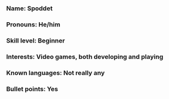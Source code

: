 ### Name: Spoddet
### Pronouns: He/him
### Skill level: Beginner
### Interests: Video games, both developing and playing
### Known languages: Not really any
### Bullet points: Yes
